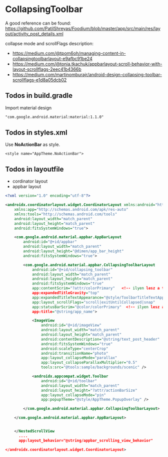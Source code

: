# CollapsingToolbar
A good reference can be found:
https://github.com/PatilShreyas/Foodium/blob/master/app/src/main/res/layout/activity_post_details.xml

collapse mode and scrollFlags description:
- https://medium.com/@tpom6oh/managing-content-in-collapsingtoolbarlayout-e9afbc91be24
- https://medium.com/@tonia.tkachuk/appbarlayout-scroll-behavior-with-layout-scrollflags-2eec41b4366b
- https://medium.com/martinomburajr/android-design-collapsing-toolbar-scrollflags-e1d8a05dcb02

## Todos in build.gradle
Import material design

```xml
"com.google.android.material:material:1.1.0"
```

## Todos in styles.xml

Use **NoActionBar** as style.

`<style name="AppTheme.NoActionBar">`


## Todos in layoutfile
- cordinator layout
- appbar layout


```xml
<?xml version="1.0" encoding="utf-8"?>

<androidx.coordinatorlayout.widget.CoordinatorLayout xmlns:android="http://schemas.android.com/apk/res/android"
    xmlns:app="http://schemas.android.com/apk/res-auto"
    xmlns:tools="http://schemas.android.com/tools"
    android:layout_width="match_parent"
    android:layout_height="match_parent"
    android:fitsSystemWindows="true">

    <com.google.android.material.appbar.AppBarLayout
        android:id="@+id/appbar"
        android:layout_width="match_parent"
        android:layout_height="@dimen/app_bar_height"
        android:fitsSystemWindows="true">

        <com.google.android.material.appbar.CollapsingToolbarLayout
            android:id="@+id/collapsing_toolbar"
            android:layout_width="match_parent"
            android:layout_height="match_parent"
            android:fitsSystemWindows="true"
            app:contentScrim="?attr/colorPrimary"   <!-- ilyen lesz a toolbar szine miutan osszecsuktuk -->
            app:expandedTitleGravity="top"
            app:expandedTitleTextAppearance="@style/ToolbarTitleTextAppearance"
            app:layout_scrollFlags="scroll|exitUntilCollapsed|snap"
            app:statusBarScrim="@color/colorPrimary"  <!-- ilyen lesz a statusbar szine miutan osszecsuktuk -->
            app:title="@string/app_name">

            <ImageView
                android:id="@+id/imageView"
                android:layout_width="match_parent"
                android:layout_height="match_parent"
                android:contentDescription="@string/text_post_header"
                android:fitsSystemWindows="true"
                android:scaleType="centerCrop"
                android:transitionName="photo"
                app:layout_collapseMode="parallax"
                app:layout_collapseParallaxMultiplier="0.5"
                tools:src="@tools:sample/backgrounds/scenic" />

            <androidx.appcompat.widget.Toolbar
                android:id="@+id/toolbar"
                android:layout_width="match_parent"
                android:layout_height="?attr/actionBarSize"
                app:layout_collapseMode="pin"
                app:popupTheme="@style/AppTheme.PopupOverlay" />

        </com.google.android.material.appbar.CollapsingToolbarLayout>

    </com.google.android.material.appbar.AppBarLayout>


    </NestedScrollView
      ....
      app:layout_behavior="@string/appbar_scrolling_view_behavior"

</androidx.coordinatorlayout.widget.CoordinatorLayout>

```
